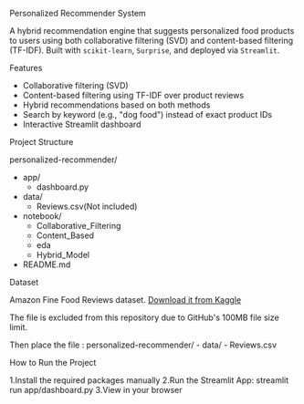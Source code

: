Personalized Recommender System 

A hybrid recommendation engine that suggests personalized food products to users using both collaborative filtering (SVD) 
and content-based filtering (TF-IDF). Built with `scikit-learn`, `Surprise`, and deployed via `Streamlit`.


Features

- Collaborative filtering (SVD)
- Content-based filtering using TF-IDF over product reviews
- Hybrid recommendations based on both methods
- Search by keyword (e.g., "dog food") instead of exact product IDs
- Interactive Streamlit dashboard

Project Structure

  personalized-recommender/
  - app/
    - dashboard.py
  - data/
    - Reviews.csv(Not included)
  - notebook/
    - Collaborative_Filtering
    - Content_Based
    - eda
    - Hybrid_Model
  - README.md


Dataset

Amazon Fine Food Reviews dataset.
      [Download it from Kaggle](https://www.kaggle.com/datasets/snap/amazon-fine-food-reviews)

The file is excluded from this repository due to GitHub's 100MB file size limit.

Then place the file : personalized-recommender/
                          - data/
                            - Reviews.csv

How to Run the Project

1.Install the required packages manually
2.Run the Streamlit App:
               streamlit run app/dashboard.py
3.View in your browser

